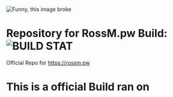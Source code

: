 ![Funny, this image broke](https://i.rossm.pw/448563.png)


# Repository for RossM.pw   Build: ![BUILD STAT](https://travis-ci.org/RossMdevs/rossm.pw.svg?branch=master) 
Official Repo for https://rossm.pw

# This is a official Build ran on 
